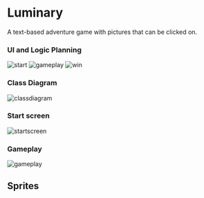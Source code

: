 # Luminary
A text-based adventure game with pictures that can be clicked on.
### UI and Logic Planning
![start]()
![gameplay]()
![win]()
### Class Diagram
![classdiagram]()
### Start screen
![startscreen]()
### Gameplay
![gameplay]()
## Sprites
